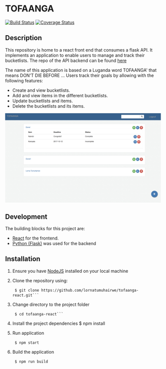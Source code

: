 # TOFAANGA
[![Build Status](https://travis-ci.org/lornatumuhairwe/tofaanga-react.svg?branch=dev1)](https://travis-ci.org/lornatumuhairwe/tofaanga-react)
[![Coverage Status](https://coveralls.io/repos/github/lornatumuhairwe/tofaanga-react/badge.svg?branch=dev1)](https://coveralls.io/github/lornatumuhairwe/tofaanga-react?branch=dev1)
## Description
This repository is home to a react front end that consumes a flask API. It implements an application to enable users to 
manage and track their bucketlists. 
The repo of the API backend can be found [here](https://github.com/lornatumuhairwe/tofaangaAPI)

The name of this application is based on a Luganda word TOFAANGA' that means DON'T DIE BEFORE ... 
Users track their goals by allowing with the following features:
- Create and view bucketlists.
- Add and view items in the different bucketlists.
- Update bucketlists and items. 
- Delete the bucketlists and its items.

![app image](public/app.png)

## Development
The building blocks for this project are:
- [React](https://reactjs.org/) for the frontend.
- [Python (Flask)](http://flask.pocoo.org/) was used for the backend

## Installation
1. Ensure you have [NodeJS](https://nodejs.org/en/docs/) installed on your local machine


2. Clone the repository using:

        $ git clone https://github.com/lornatumuhairwe/tofaanga-react.git```
 
3. Change directory to the project folder

        $ cd tofaanga-react```

3. Install the project dependencies
        $ npm install
        
4. Run application

        $ npm start

5. Build the application

        $ npm run build
